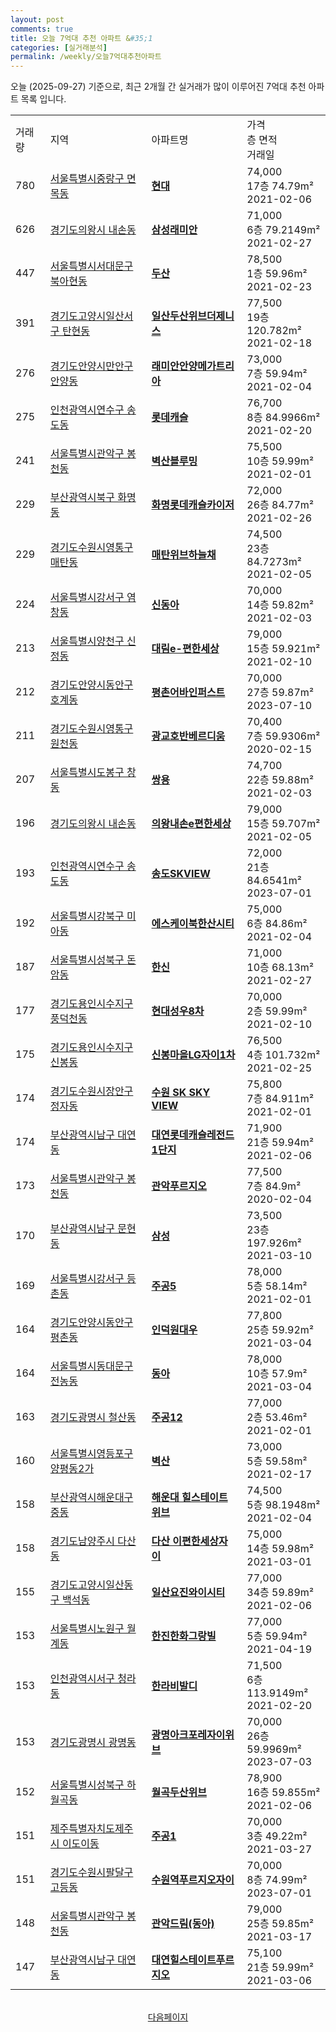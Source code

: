 ```yaml
---
layout: post
comments: true
title: 오늘 7억대 추천 아파트 &#35;1
categories: [실거래분석]
permalink: /weekly/오늘7억대추천아파트
---
```


오늘 (2025-09-27) 기준으로, 최근 2개월 간 실거래가 많이 이루어진 7억대 추천 아파트 목록 입니다.

<table class="sortable">
  <tr>
    <td>거래량</td>
    <td>지역</td>
    <td>아파트명</td>
    <td>가격<br>층 면적<br>거래일</td>
  </tr>

  <tr class="item">
    <td>780</td>
    <td><a href="/apt/서울특별시중랑구면목동">서울특별시중랑구 면목동</a></td>
    <td style="font-weight: bold;"><a href="/apt/서울특별시중랑구면목동현대">현대</a></td>
    <td>74,000<br>17층  74.79m²<br>2021-02-06</td>
  </tr>

  <tr class="item">
    <td>626</td>
    <td><a href="/apt/경기도의왕시내손동">경기도의왕시 내손동</a></td>
    <td style="font-weight: bold;"><a href="/apt/경기도의왕시내손동삼성래미안">삼성래미안</a></td>
    <td>71,000<br>6층  79.2149m²<br>2021-02-27</td>
  </tr>

  <tr class="item">
    <td>447</td>
    <td><a href="/apt/서울특별시서대문구북아현동">서울특별시서대문구 북아현동</a></td>
    <td style="font-weight: bold;"><a href="/apt/서울특별시서대문구북아현동두산">두산</a></td>
    <td>78,500<br>1층  59.96m²<br>2021-02-23</td>
  </tr>

  <tr class="item">
    <td>391</td>
    <td><a href="/apt/경기도고양시일산서구탄현동">경기도고양시일산서구 탄현동</a></td>
    <td style="font-weight: bold;"><a href="/apt/경기도고양시일산서구탄현동일산두산위브더제니스">일산두산위브더제니스</a></td>
    <td>77,500<br>19층  120.782m²<br>2021-02-18</td>
  </tr>

  <tr class="item">
    <td>276</td>
    <td><a href="/apt/경기도안양시만안구안양동">경기도안양시만안구 안양동</a></td>
    <td style="font-weight: bold;"><a href="/apt/경기도안양시만안구안양동래미안안양메가트리아">래미안안양메가트리아</a></td>
    <td>73,000<br>7층  59.94m²<br>2021-02-04</td>
  </tr>

  <tr class="item">
    <td>275</td>
    <td><a href="/apt/인천광역시연수구송도동">인천광역시연수구 송도동</a></td>
    <td style="font-weight: bold;"><a href="/apt/인천광역시연수구송도동롯데캐슬">롯데캐슬</a></td>
    <td>76,700<br>8층  84.9966m²<br>2021-02-20</td>
  </tr>

  <tr class="item">
    <td>241</td>
    <td><a href="/apt/서울특별시관악구봉천동">서울특별시관악구 봉천동</a></td>
    <td style="font-weight: bold;"><a href="/apt/서울특별시관악구봉천동벽산블루밍">벽산블루밍</a></td>
    <td>75,500<br>10층  59.99m²<br>2021-02-01</td>
  </tr>

  <tr class="item">
    <td>229</td>
    <td><a href="/apt/부산광역시북구화명동">부산광역시북구 화명동</a></td>
    <td style="font-weight: bold;"><a href="/apt/부산광역시북구화명동화명롯데캐슬카이저">화명롯데캐슬카이저</a></td>
    <td>72,000<br>26층  84.77m²<br>2021-02-26</td>
  </tr>

  <tr class="item">
    <td>229</td>
    <td><a href="/apt/경기도수원시영통구매탄동">경기도수원시영통구 매탄동</a></td>
    <td style="font-weight: bold;"><a href="/apt/경기도수원시영통구매탄동매탄위브하늘채">매탄위브하늘채</a></td>
    <td>74,500<br>23층  84.7273m²<br>2021-02-05</td>
  </tr>

  <tr class="item">
    <td>224</td>
    <td><a href="/apt/서울특별시강서구염창동">서울특별시강서구 염창동</a></td>
    <td style="font-weight: bold;"><a href="/apt/서울특별시강서구염창동신동아">신동아</a></td>
    <td>70,000<br>14층  59.82m²<br>2021-02-03</td>
  </tr>

  <tr class="item">
    <td>213</td>
    <td><a href="/apt/서울특별시양천구신정동">서울특별시양천구 신정동</a></td>
    <td style="font-weight: bold;"><a href="/apt/서울특별시양천구신정동대림e-편한세상">대림e-편한세상</a></td>
    <td>79,000<br>15층  59.921m²<br>2021-02-10</td>
  </tr>

  <tr class="item">
    <td>212</td>
    <td><a href="/apt/경기도안양시동안구호계동">경기도안양시동안구 호계동</a></td>
    <td style="font-weight: bold;"><a href="/apt/경기도안양시동안구호계동평촌어바인퍼스트">평촌어바인퍼스트</a></td>
    <td>70,000<br>27층  59.87m²<br>2023-07-10</td>
  </tr>

  <tr class="item">
    <td>211</td>
    <td><a href="/apt/경기도수원시영통구원천동">경기도수원시영통구 원천동</a></td>
    <td style="font-weight: bold;"><a href="/apt/경기도수원시영통구원천동광교호반베르디움">광교호반베르디움</a></td>
    <td>70,400<br>7층  59.9306m²<br>2020-02-15</td>
  </tr>

  <tr class="item">
    <td>207</td>
    <td><a href="/apt/서울특별시도봉구창동">서울특별시도봉구 창동</a></td>
    <td style="font-weight: bold;"><a href="/apt/서울특별시도봉구창동쌍용">쌍용</a></td>
    <td>74,700<br>22층  59.88m²<br>2021-02-03</td>
  </tr>

  <tr class="item">
    <td>196</td>
    <td><a href="/apt/경기도의왕시내손동">경기도의왕시 내손동</a></td>
    <td style="font-weight: bold;"><a href="/apt/경기도의왕시내손동의왕내손e편한세상">의왕내손e편한세상</a></td>
    <td>79,000<br>15층  59.707m²<br>2021-02-05</td>
  </tr>

  <tr class="item">
    <td>193</td>
    <td><a href="/apt/인천광역시연수구송도동">인천광역시연수구 송도동</a></td>
    <td style="font-weight: bold;"><a href="/apt/인천광역시연수구송도동송도SKVIEW">송도SKVIEW</a></td>
    <td>72,000<br>21층  84.6541m²<br>2023-07-01</td>
  </tr>

  <tr class="item">
    <td>192</td>
    <td><a href="/apt/서울특별시강북구미아동">서울특별시강북구 미아동</a></td>
    <td style="font-weight: bold;"><a href="/apt/서울특별시강북구미아동에스케이북한산시티">에스케이북한산시티</a></td>
    <td>75,000<br>6층  84.86m²<br>2021-02-04</td>
  </tr>

  <tr class="item">
    <td>187</td>
    <td><a href="/apt/서울특별시성북구돈암동">서울특별시성북구 돈암동</a></td>
    <td style="font-weight: bold;"><a href="/apt/서울특별시성북구돈암동한신">한신</a></td>
    <td>71,000<br>10층  68.13m²<br>2021-02-27</td>
  </tr>

  <tr class="item">
    <td>177</td>
    <td><a href="/apt/경기도용인시수지구풍덕천동">경기도용인시수지구 풍덕천동</a></td>
    <td style="font-weight: bold;"><a href="/apt/경기도용인시수지구풍덕천동현대성우8차">현대성우8차</a></td>
    <td>70,000<br>2층  59.99m²<br>2021-02-10</td>
  </tr>

  <tr class="item">
    <td>175</td>
    <td><a href="/apt/경기도용인시수지구신봉동">경기도용인시수지구 신봉동</a></td>
    <td style="font-weight: bold;"><a href="/apt/경기도용인시수지구신봉동신봉마을LG자이1차">신봉마을LG자이1차</a></td>
    <td>76,500<br>4층  101.732m²<br>2021-02-25</td>
  </tr>

  <tr class="item">
    <td>174</td>
    <td><a href="/apt/경기도수원시장안구정자동">경기도수원시장안구 정자동</a></td>
    <td style="font-weight: bold;"><a href="/apt/경기도수원시장안구정자동수원SKSKYVIEW">수원 SK SKY VIEW</a></td>
    <td>75,800<br>7층  84.911m²<br>2021-02-01</td>
  </tr>

  <tr class="item">
    <td>174</td>
    <td><a href="/apt/부산광역시남구대연동">부산광역시남구 대연동</a></td>
    <td style="font-weight: bold;"><a href="/apt/부산광역시남구대연동대연롯데캐슬레전드1단지">대연롯데캐슬레전드1단지</a></td>
    <td>71,900<br>21층  59.94m²<br>2021-02-06</td>
  </tr>

  <tr class="item">
    <td>173</td>
    <td><a href="/apt/서울특별시관악구봉천동">서울특별시관악구 봉천동</a></td>
    <td style="font-weight: bold;"><a href="/apt/서울특별시관악구봉천동관악푸르지오">관악푸르지오</a></td>
    <td>77,500<br>7층  84.9m²<br>2020-02-04</td>
  </tr>

  <tr class="item">
    <td>170</td>
    <td><a href="/apt/부산광역시남구문현동">부산광역시남구 문현동</a></td>
    <td style="font-weight: bold;"><a href="/apt/부산광역시남구문현동삼성">삼성</a></td>
    <td>73,500<br>23층  197.926m²<br>2021-03-10</td>
  </tr>

  <tr class="item">
    <td>169</td>
    <td><a href="/apt/서울특별시강서구등촌동">서울특별시강서구 등촌동</a></td>
    <td style="font-weight: bold;"><a href="/apt/서울특별시강서구등촌동주공5">주공5</a></td>
    <td>78,000<br>5층  58.14m²<br>2021-02-01</td>
  </tr>

  <tr class="item">
    <td>164</td>
    <td><a href="/apt/경기도안양시동안구평촌동">경기도안양시동안구 평촌동</a></td>
    <td style="font-weight: bold;"><a href="/apt/경기도안양시동안구평촌동인덕원대우">인덕원대우</a></td>
    <td>77,800<br>25층  59.92m²<br>2021-03-04</td>
  </tr>

  <tr class="item">
    <td>164</td>
    <td><a href="/apt/서울특별시동대문구전농동">서울특별시동대문구 전농동</a></td>
    <td style="font-weight: bold;"><a href="/apt/서울특별시동대문구전농동동아">동아</a></td>
    <td>78,000<br>10층  57.9m²<br>2021-03-04</td>
  </tr>

  <tr class="item">
    <td>163</td>
    <td><a href="/apt/경기도광명시철산동">경기도광명시 철산동</a></td>
    <td style="font-weight: bold;"><a href="/apt/경기도광명시철산동주공12">주공12</a></td>
    <td>77,000<br>2층  53.46m²<br>2021-02-01</td>
  </tr>

  <tr class="item">
    <td>160</td>
    <td><a href="/apt/서울특별시영등포구양평동2가">서울특별시영등포구 양평동2가</a></td>
    <td style="font-weight: bold;"><a href="/apt/서울특별시영등포구양평동2가벽산">벽산</a></td>
    <td>73,000<br>5층  59.58m²<br>2021-02-17</td>
  </tr>

  <tr class="item">
    <td>158</td>
    <td><a href="/apt/부산광역시해운대구중동">부산광역시해운대구 중동</a></td>
    <td style="font-weight: bold;"><a href="/apt/부산광역시해운대구중동해운대힐스테이트위브">해운대 힐스테이트 위브</a></td>
    <td>74,500<br>5층  98.1948m²<br>2021-02-04</td>
  </tr>

  <tr class="item">
    <td>158</td>
    <td><a href="/apt/경기도남양주시다산동">경기도남양주시 다산동</a></td>
    <td style="font-weight: bold;"><a href="/apt/경기도남양주시다산동다산이편한세상자이">다산 이편한세상자이</a></td>
    <td>75,000<br>14층  59.98m²<br>2021-03-01</td>
  </tr>

  <tr class="item">
    <td>155</td>
    <td><a href="/apt/경기도고양시일산동구백석동">경기도고양시일산동구 백석동</a></td>
    <td style="font-weight: bold;"><a href="/apt/경기도고양시일산동구백석동일산요진와이시티">일산요진와이시티</a></td>
    <td>77,000<br>34층  59.89m²<br>2021-02-06</td>
  </tr>

  <tr class="item">
    <td>153</td>
    <td><a href="/apt/서울특별시노원구월계동">서울특별시노원구 월계동</a></td>
    <td style="font-weight: bold;"><a href="/apt/서울특별시노원구월계동한진한화그랑빌">한진한화그랑빌</a></td>
    <td>77,000<br>5층  59.94m²<br>2021-04-19</td>
  </tr>

  <tr class="item">
    <td>153</td>
    <td><a href="/apt/인천광역시서구청라동">인천광역시서구 청라동</a></td>
    <td style="font-weight: bold;"><a href="/apt/인천광역시서구청라동한라비발디">한라비발디</a></td>
    <td>71,500<br>6층  113.9149m²<br>2021-02-20</td>
  </tr>

  <tr class="item">
    <td>153</td>
    <td><a href="/apt/경기도광명시광명동">경기도광명시 광명동</a></td>
    <td style="font-weight: bold;"><a href="/apt/경기도광명시광명동광명아크포레자이위브">광명아크포레자이위브</a></td>
    <td>70,000<br>26층  59.9969m²<br>2023-07-03</td>
  </tr>

  <tr class="item">
    <td>152</td>
    <td><a href="/apt/서울특별시성북구하월곡동">서울특별시성북구 하월곡동</a></td>
    <td style="font-weight: bold;"><a href="/apt/서울특별시성북구하월곡동월곡두산위브">월곡두산위브</a></td>
    <td>78,900<br>16층  59.855m²<br>2021-02-06</td>
  </tr>

  <tr class="item">
    <td>151</td>
    <td><a href="/apt/제주특별자치도제주시이도이동">제주특별자치도제주시 이도이동</a></td>
    <td style="font-weight: bold;"><a href="/apt/제주특별자치도제주시이도이동주공1">주공1</a></td>
    <td>70,000<br>3층  49.22m²<br>2021-03-27</td>
  </tr>

  <tr class="item">
    <td>151</td>
    <td><a href="/apt/경기도수원시팔달구고등동">경기도수원시팔달구 고등동</a></td>
    <td style="font-weight: bold;"><a href="/apt/경기도수원시팔달구고등동수원역푸르지오자이">수원역푸르지오자이</a></td>
    <td>70,000<br>8층  74.99m²<br>2023-07-01</td>
  </tr>

  <tr class="item">
    <td>148</td>
    <td><a href="/apt/서울특별시관악구봉천동">서울특별시관악구 봉천동</a></td>
    <td style="font-weight: bold;"><a href="/apt/서울특별시관악구봉천동관악드림(동아)">관악드림(동아)</a></td>
    <td>79,000<br>25층  59.85m²<br>2021-03-17</td>
  </tr>

  <tr class="item">
    <td>147</td>
    <td><a href="/apt/부산광역시남구대연동">부산광역시남구 대연동</a></td>
    <td style="font-weight: bold;"><a href="/apt/부산광역시남구대연동대연힐스테이트푸르지오">대연힐스테이트푸르지오</a></td>
    <td>75,100<br>21층  59.99m²<br>2021-03-06</td>
  </tr>

  <tr>
      <script async src="https://pagead2.googlesyndication.com/pagead/js/adsbygoogle.js?client=ca-pub-3485438051770037"
          crossorigin="anonymous"></script>
      <ins class="adsbygoogle"
          style="display:block"
          data-ad-format="fluid"
          data-ad-layout-key="-fb+5w+4e-db+86"
          data-ad-client="ca-pub-3485438051770037"
          data-ad-slot="1827090281"></ins>
      <script>
          (adsbygoogle = window.adsbygoogle || []).push({});
      </script>
  </tr>
    
</table>

<br>
<center><a href="/weekly/오늘7억대추천아파트2">다음페이지</a></center>
<br><br>
